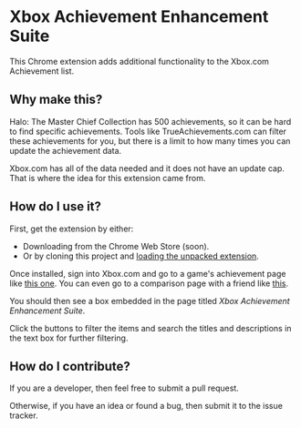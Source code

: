 # Xbox Achievement Enhancement Suite

This Chrome extension adds additional functionality to the Xbox.com Achievement list.

## Why make this?

Halo: The Master Chief Collection has 500 achievements, so it can be hard to find specific achievements. Tools like TrueAchievements.com can filter these achievements for you, but there is a limit to how many times you can update the achievement data.  

Xbox.com has all of the data needed and it does not have an update cap. That is where the idea for this extension came from.

## How do I use it?

First, get the extension by either:

- Downloading from the Chrome Web Store (soon).  
- Or by cloning this project and [loading the unpacked extension](https://developer.chrome.com/extensions/getstarted#unpacked).

Once installed, sign into Xbox.com and go to a game's achievement page like [this one](https://account.xbox.com/en-US/Achievements/XboxOne/1144039928). You can even go to a comparison page with a friend like [this](https://account.xbox.com/en-US/Compare/XboxOne/1144039928?gamertag=major%20nelson).

You should then see a box embedded in the page titled *Xbox Achievement Enhancement Suite*.  

Click the buttons to filter the items and search the titles and descriptions in the text box for further filtering.

## How do I contribute?

If you are a developer, then feel free to submit a pull request.

Otherwise, if you have an idea or found a bug, then submit it to the issue tracker.